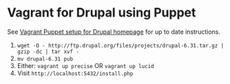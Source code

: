 Vagrant for Drupal using Puppet
===============================

See [Vagrant Puppet setup for Drupal homepage](
http://wtanaka.com/drupal/vagrant-puppet) for up to date instructions.

1. `wget -O - http://ftp.drupal.org/files/projects/drupal-6.31.tar.gz |
gzip -dc | tar xvf -`
2. `mv drupal-6.31 pub`
3. Either: `vagrant up precise`   OR   `vagrant up lucid`
4. Visit `http://localhost:5432/install.php`
